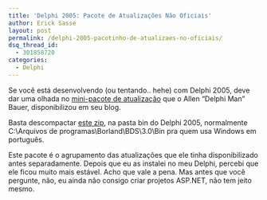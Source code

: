 ```yaml
---
title: 'Delphi 2005: Pacote de Atualizações Não Oficiais'
author: Erick Sasse
layout: post
permalink: /delphi-2005-pacotinho-de-atualizaes-no-oficiais/
dsq_thread_id:
  - 301858720
categories:
  - Delphi
---
```

Se voc&ecirc; est&aacute; desenvolvendo (ou tentando.. hehe) com Delphi 2005, deve dar uma olhada no [mini-pacote de atualiza&ccedil;&atilde;o][1] que o Allen &#8220;Delphi Man&#8221; Bauer, disponibilizou em seu blog.

Basta descompactar [este zip][2], na pasta bin do Delphi 2005, normalmente C:\Arquivos de programas\Borland\BDS\3.0\Bin pra quem usa Windows em portugu&ecirc;s. 

Este pacote &eacute; o agrupamento das atualiza&ccedil;&otilde;es que ele tinha disponibilizado antes separadamente. Depois que eu as instalei no meu Delphi, percebi que ele ficou muito mais est&aacute;vel. Acho que vale a pena. Mas antes que voc&ecirc; pergunte, n&atilde;o, eu ainda n&atilde;o consigo criar projetos ASP.NET, n&atilde;o tem jeito mesmo.

 [1]: http://blogs.borland.com/abauer/archive/2005/09/13/21124.aspx
 [2]: http://homepages.borland.com/abauer/d2005_update.zip